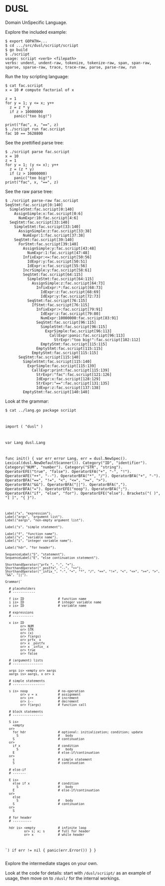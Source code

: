 # DUSL

Domain UnSpecific Language.

Explore the included example:

    $ export GOPATH=...
    $ cd .../src/dusl/scriipt/scriipt
    $ go build
    $ ./scriipt
    usage: scriipt <verb> <filepath>
    verbs: undent, undent-raw, tokenize, tokenize-raw, span, span-raw, sparse, sparse-raw, trace, trace-raw, parse, parse-raw, run

Run the toy scripting language:

    $ cat fac.scriipt
    x = 10 # compute factorial of x

    z = 1
    for y = 1; y <= x; y++
      z = z * y
      if z > 10000000
        panic("too big!")

    print("fac", x, "==", z)
    $ ./scriipt run fac.scriipt
    fac 10 == 3628800

See the prettified parse tree:

    $ ./scriipt parse fac.scriipt
    x = 10
    z = 1
    for y = 1; (y <= x); y++
      z = (z * y)
      if (z > 10000000)
        panic("too big!")
    print("fac", x, "==", z)

See the raw parse tree:

    $ ./scriipt parse-raw fac.scriipt
    SeqStmt:fac.scriipt[0:140]
      SimpleStmt:fac.scriipt[0:140]
        AssignSimple:x:fac.scriipt[0:6]
          NumExpr:10:fac.scriipt[4:6]
      SeqStmt:fac.scriipt[33:140]
        SimpleStmt:fac.scriipt[33:140]
          AssignSimple:z:fac.scriipt[33:38]
            NumExpr:1:fac.scriipt[37:38]
        SeqStmt:fac.scriipt[39:140]
          ForStmt:fac.scriipt[39:140]
            AssignSimple:y:fac.scriipt[43:48]
              NumExpr:1:fac.scriipt[47:48]
            InfixExpr:<=:fac.scriipt[50:56]
              IdExpr:y:fac.scriipt[50:51]
              IdExpr:x:fac.scriipt[55:56]
            IncrSimple:y:fac.scriipt[58:61]
            SeqStmt:fac.scriipt[64:115]
              SimpleStmt:fac.scriipt[64:115]
                AssignSimple:z:fac.scriipt[64:73]
                  InfixExpr:*:fac.scriipt[68:73]
                    IdExpr:z:fac.scriipt[68:69]
                    IdExpr:y:fac.scriipt[72:73]
              SeqStmt:fac.scriipt[76:115]
                IfStmt:fac.scriipt[76:115]
                  InfixExpr:>:fac.scriipt[79:91]
                    IdExpr:z:fac.scriipt[79:80]
                    NumExpr:10000000:fac.scriipt[83:91]
                  SeqStmt:fac.scriipt[96:115]
                    SimpleStmt:fac.scriipt[96:115]
                      ExprSimple:fac.scriipt[96:113]
                        CallExpr:panic:fac.scriipt[96:113]
                          StrExpr:"too big!":fac.scriipt[102:112]
                    EmptyStmt:fac.scriipt[115:115]
                  EmptyStmt:fac.scriipt[115:115]
                EmptyStmt:fac.scriipt[115:115]
          SeqStmt:fac.scriipt[115:140]
            SimpleStmt:fac.scriipt[115:140]
              ExprSimple:fac.scriipt[115:139]
                CallExpr:print:fac.scriipt[115:139]    
                  StrExpr:"fac":fac.scriipt[121:126]
                  IdExpr:x:fac.scriipt[128:129]
                  StrExpr:"==":fac.scriipt[131:135]
                  IdExpr:z:fac.scriipt[137:138]
            EmptyStmt:fac.scriipt[140:140]

Look at the grammar:

<code><pre>$ cat ../lang.go
package scriipt

import (
  "dusl"
)

var Lang dusl.Lang

func init() {
  var err error
  Lang, err = dusl.NewSpec().
    Lexical(dusl.NewDefaultScanner()).
    Category("ID", "identifier").
    Category("NUM", "number").
    Category("STR", "string").
    OperatorEFE("true", "false").
    OperatorEFA("+", "-", "!").
    OperatorAFE("++", "--").
    OperatorBFA("*", "/").
    OperatorBFA("+", "-").
    OperatorBFA("==", "!=", "<", "<=", ">=", ">").
    OperatorBFA("&&").
    OperatorBFA("||").
    OperatorBFA(",").
    OperatorBFA("=").
    OperatorEFE("noop").
    OperatorBFA(";").
    OperatorEFA("if", "else", "for").
    OperatorEFE("else").
    Brackets("( )", "[ ]", "{ }").
    
    Label("x", "expression").
    Label("args", "argument list").
    Label("aargs", "non-empty argument list").
    
    Label("s", "simple statement").
    
    Label("f", "function name").
    Label("v", "variable name").
    Label("i", "integer variable name").
    
    Label("hdr", "for header").

    SequenceLabel("S", "statement").
    SequenceLabel("E", "else continuation statement").

    ShorthandOperator("prfx_", "-", "+").
    ShorthandOperator("_postfx", "--", "++").
    ShorthandOperator("_infix_", "-", "+", "*", "/", "==", "!=", "<", "<=", ">=", ">", "&&", "||").
    
    Grammar(`
    
      # placeholders
      # ------------
            
      f is> ID                  # function name
      i is> ID                  # integer variable name
      v is> ID                  # variable name
      
      # expressions
      # -----------
      
      x is> ID
            or> NUM
            or> STR
            or> (x)
            or> f(args)
            or> prfx_ x
            or> x _postfx
            or> x _infix_ x
            or> true
            or> false
      
      # (argument) lists
      # ----------------
      
      args is> <empty or> aargs
      aargs is> aargs, x or> x

      # simple statements
      # -----------------
      
      s is> noop                # no-operation
            or> v = x           # assignment
            or> i++             # increment
            or> i--             # decrement
            or> f(args)         # function call
            
      # block statements
      # ----------------
      
      S is>
        <empty
      or>
        for hdr                 # optional: initialization; condition; update
          S                     #   body
        S                       # continuation
      or>
        if x                    # condition
          S                     #   body
        E                       # else-if/continuation
      or>
        s                       # simple statement
        S                       # continuation

      # else-if
      # -------
      
      E is>
        else if x               # condition
          S                     #   body
        E                       # else-if/continuation
      or>
        else
          S                     #   body
        S                       # continuation
      or>
        S

      # for header
      # ----------
      
      hdr is> <empty            # infinite loop
              or> s; x; s       # full for header
              or> x             # while header

  `)
  if err != nil {
    panic(err.Error())
  }
}</pre></code>

Explore the intermediate stages on your own.

Look at the code for details: start with `/dusl/scriipt/` as an
example of usage, then move on to `/dusl/` for the internal workings.
